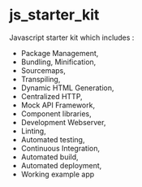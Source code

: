 # js_starter_kit
Javascript starter kit which includes : 
- Package Management, 
- Bundling, Minification, 
- Sourcemaps, 
- Transpiling, 
- Dynamic HTML Generation, 
- Centralized HTTP, 
- Mock API Framework, 
- Component libraries, 
- Development Webserver, 
- Linting, 
- Automated testing, 
- Continuous Integration, 
- Automated build, 
- Automated deployment, 
- Working example app
